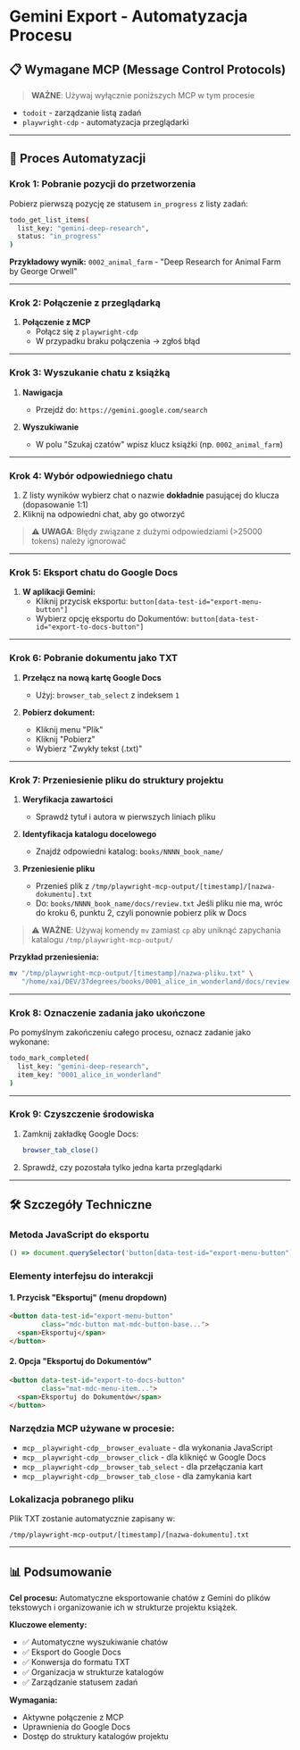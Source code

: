 # Gemini Export - Automatyzacja Procesu

## 📋 Wymagane MCP (Message Control Protocols)

> **WAŻNE**: Używaj wyłącznie poniższych MCP w tym procesie
- `todoit` - zarządzanie listą zadań
- `playwright-cdp` - automatyzacja przeglądarki

---

## 🚀 Proces Automatyzacji

### Krok 1: Pobranie pozycji do przetworzenia

Pobierz pierwszą pozycję ze statusem `in_progress` z listy zadań:

```bash
todo_get_list_items(
  list_key: "gemini-deep-research",
  status: "in_progress"
)
```

**Przykładowy wynik:** `0002_animal_farm` - "Deep Research for Animal Farm by George Orwell"

---

### Krok 2: Połączenie z przeglądarką

1. **Połączenie z MCP**
   - Połącz się z `playwright-cdp`
   - W przypadku braku połączenia → zgłoś błąd

---

### Krok 3: Wyszukanie chatu z książką

1. **Nawigacja**
   - Przejdź do: `https://gemini.google.com/search`

2. **Wyszukiwanie**
   - W polu "Szukaj czatów" wpisz klucz książki (np. `0002_animal_farm`)

---

### Krok 4: Wybór odpowiedniego chatu

1. Z listy wyników wybierz chat o nazwie **dokładnie** pasującej do klucza (dopasowanie 1:1)
2. Kliknij na odpowiedni chat, aby go otworzyć

> ⚠️ **UWAGA**: Błędy związane z dużymi odpowiedziami (>25000 tokens) należy ignorować

---

### Krok 5: Eksport chatu do Google Docs

1. **W aplikacji Gemini:**
   - Kliknij przycisk eksportu: `button[data-test-id="export-menu-button"]`
   - Wybierz opcję eksportu do Dokumentów: `button[data-test-id="export-to-docs-button"]`

---

### Krok 6: Pobranie dokumentu jako TXT

1. **Przełącz na nową kartę Google Docs**
   - Użyj: `browser_tab_select` z indeksem `1`

2. **Pobierz dokument:**
   - Kliknij menu "Plik"
   - Kliknij "Pobierz"
   - Wybierz "Zwykły tekst (.txt)"

---

### Krok 7: Przeniesienie pliku do struktury projektu

1. **Weryfikacja zawartości**
   - Sprawdź tytuł i autora w pierwszych liniach pliku

2. **Identyfikacja katalogu docelowego**
   - Znajdź odpowiedni katalog: `books/NNNN_book_name/`

3. **Przeniesienie pliku**
   - Przenieś plik z `/tmp/playwright-mcp-output/[timestamp]/[nazwa-dokumentu].txt`
   - Do: `books/NNNN_book_name/docs/review.txt`
   Jeśli pliku nie ma, wróc do kroku 6, punktu 2, czyli ponownie pobierz plik w Docs
> ⚠️ **WAŻNE**: Używaj komendy `mv` zamiast `cp` aby uniknąć zapychania katalogu `/tmp/playwright-mcp-output/`

**Przykład przeniesienia:**
```bash
mv "/tmp/playwright-mcp-output/[timestamp]/nazwa-pliku.txt" \
   "/home/xai/DEV/37degrees/books/0001_alice_in_wonderland/docs/review.txt"
```

---

### Krok 8: Oznaczenie zadania jako ukończone

Po pomyślnym zakończeniu całego procesu, oznacz zadanie jako wykonane:

```bash
todo_mark_completed(
  list_key: "gemini-deep-research",
  item_key: "0001_alice_in_wonderland"
)
```

---

### Krok 9: Czyszczenie środowiska

1. Zamknij zakładkę Google Docs:
   ```bash
   browser_tab_close()
   ```

2. Sprawdź, czy pozostała tylko jedna karta przeglądarki

---

## 🛠️ Szczegóły Techniczne

### Metoda JavaScript do eksportu

```javascript
() => document.querySelector('button[data-test-id="export-menu-button"]').click()
```

### Elementy interfejsu do interakcji

#### 1. Przycisk "Eksportuj" (menu dropdown)
```html
<button data-test-id="export-menu-button" 
        class="mdc-button mat-mdc-button-base...">
  <span>Eksportuj</span>
</button>
```

#### 2. Opcja "Eksportuj do Dokumentów"
```html
<button data-test-id="export-to-docs-button" 
        class="mat-mdc-menu-item...">
  <span>Eksportuj do Dokumentów</span>
</button>
```

### Narzędzia MCP używane w procesie:
- `mcp__playwright-cdp__browser_evaluate` - dla wykonania JavaScript
- `mcp__playwright-cdp__browser_click` - dla kliknięć w Google Docs
- `mcp__playwright-cdp__browser_tab_select` - dla przełączania kart
- `mcp__playwright-cdp__browser_tab_close` - dla zamykania kart

### Lokalizacja pobranego pliku

Plik TXT zostanie automatycznie zapisany w:
```
/tmp/playwright-mcp-output/[timestamp]/[nazwa-dokumentu].txt
```

---

## 📊 Podsumowanie

**Cel procesu:** Automatyczne eksportowanie chatów z Gemini do plików tekstowych i organizowanie ich w strukturze projektu książek.

**Kluczowe elementy:**
- ✅ Automatyczne wyszukiwanie chatów
- ✅ Eksport do Google Docs
- ✅ Konwersja do formatu TXT
- ✅ Organizacja w strukturze katalogów
- ✅ Zarządzanie statusem zadań

**Wymagania:**
- Aktywne połączenie z MCP
- Uprawnienia do Google Docs
- Dostęp do struktury katalogów projektu
